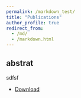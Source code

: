 ```yaml
---
permalink: /markdown_test/
title: "Publications"
author_profile: true
redirect_from: 
  - /md/
  - /markdown.html
---
```


## abstrat
sdfsf
* [Download](https://shopify.github.io/liquid/tags/control-flow/)

